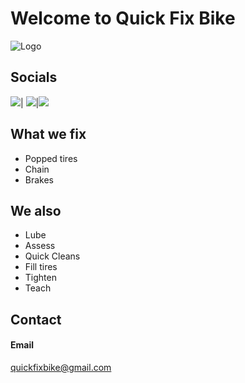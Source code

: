 # Welcome to Quick Fix Bike
![Logo](https://i.imgur.com/JdHMuBo.png)


## Socials
[![](https://media-exp1.licdn.com/dms/image/C510BAQEBW-TswoZ0CA/company-logo_200_200/0?e=2159024400&v=beta&t=3ob9Jygvpvfecots-W1DPlxfCbuskwYmwraN20PMA2A)](https://www.instagram.com/quick_fix_bike/)|
[![](https://childsvoice.org/wp-content/uploads/2016/01/facebook-logo-200x200.png)](https://www.facebook.com/quickfix.bike.5)|[![](https://www.h1unlimited.com/wp-content/uploads/2018/03/200x200-socialicon-twitter.png)](https://twitter.com/bike_quick)

## What we fix
- Popped tires
- Chain
- Brakes
## We also
- Lube
- Assess 
- Quick Cleans
- Fill tires
- Tighten
- Teach

## Contact
#### Email
quickfixbike@gmail.com



